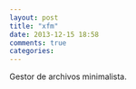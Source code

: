 ```yaml
---
layout: post
title: "xfm"
date: 2013-12-15 18:58
comments: true
categories: 
---
```

Gestor de archivos minimalista.

